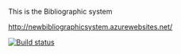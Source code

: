This is the Bibliographic system

http://newbibliographicsystem.azurewebsites.net/

[![Build status](https://ci.appveyor.com/api/projects/status/iftw3am5is3tmvim?svg=true)](https://ci.appveyor.com/project/Kirill-Andreev/biblio2015)
